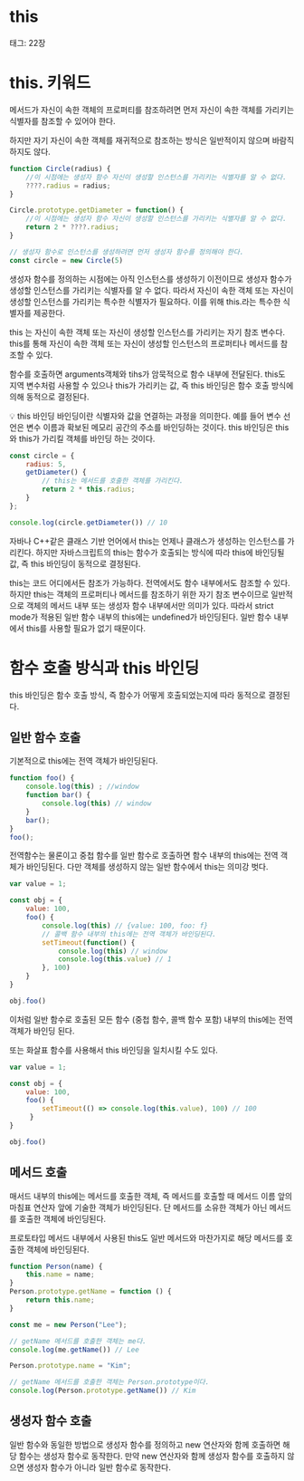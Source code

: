 # this

태그: 22장

# this. 키워드

메서드가 자신이 속한 객체의 프로퍼티를 참조하려면 먼저 자신이 속한 객체를 가리키는 식별자를 참조할 수 있어야 한다.

하지만 자기 자신이 속한 객체를 재귀적으로 참조하는 방식은 일반적이지 않으며 바람직하지도 않다. 

```jsx
function Circle(radius) {
    //이 시점에는 생성자 함수 자신이 생성할 인스턴스를 가리키는 식별자를 알 수 없다.
    ????.radius = radius;
}

Circle.prototype.getDiameter = function() {
    //이 시점에는 생성자 함수 자신이 생성할 인스턴스를 가리키는 식별자를 알 수 없다.
    return 2 * ????.radius;
}

// 생성자 함수로 인스턴스를 생성하려면 먼저 생성자 함수를 정의해야 한다.
const circle = new Circle(5)
```

생성자 함수를 정의하는 시점에는 아직 인스턴스를 생성하기 이전이므로 생성자 함수가 생성할 인스턴스를 가리키는 식별자를 알 수 없다. 따라서 자신이 속한 객체 또는 자신이 생성할 인스턴스를 가리키는 특수한 식별자가 필요하다. 이를 위해 this.라는 특수한 식별자를 제공한다.

this 는 자신이 속한 객체 또는 자신이 생성할 인스턴스를 가리키는 자기 참조 변수다. this를 통해 자신이 속한 객체 또는 자신이 생성할 인스턴스의 프로퍼티나 메서드를 참조할 수 있다.

함수를 호출하면 arguments객체와 tihs가 암묵적으로 함수 내부에 전달된다. this도 지역 변수처럼 사용할 수 있으나 this가 가리키는 값, 즉 this 바인딩은 함수 호출 방식에 의해 동적으로 결정된다.

<aside>
💡 this 바인딩
바인딩이란 식별자와 값을 연결하는 과정을 의미한다. 예를 들어 변수 선언은 변수 이름과 확보된 메모리 공간의 주소를 바인딩하는 것이다. this 바인딩은 this와 this가 가리킬 객체를 바인딩 하는 것이다.

</aside>

```jsx
const circle = {
    radius: 5,
    getDiameter() {
        // this는 메서드를 호출한 객체를 가리킨다.
        return 2 * this.radius;
    }
};

console.log(circle.getDiameter()) // 10
```

자바나 C++같은 클래스 기반 언어에서 this는 언제나 클래스가 생성하는 인스턴스를 가리킨다. 하지만 자바스크립트의 this는 함수가 호출되는 방식에 따라 this에 바인딩될 값, 즉 this 바인딩이 동적으로 결정된다.

this는 코드 어디에서든 참조가 가능하다. 전역에서도 함수 내부에서도 참조할 수 있다. 하지만 this는 객체의 프로퍼티나 메서드를 참조하기 위한 자기 참조 변수이므로 일반적으로 객체의 메서드 내부 또는 생성자 함수 내부에서만 의미가 있다. 따라서 strict mode가 적용된 일반 함수 내부의 this에는  undefined가 바인딩된다. 일반 함수 내부에서 this를 사용할 필요가 없기 때문이다.

# 함수 호출 방식과 this 바인딩

this 바인딩은 함수 호출 방식, 즉 함수가 어떻게 호출되었는지에 따라 동적으로 결정된다.

## 일반 함수 호출

기본적으로 this에는 전역 객체가 바인딩된다.

```jsx
function foo() {
    console.log(this) ; //window
    function bar() {
        console.log(this) // window
    }
    bar();
}
foo();
```

전역함수는 물론이고 중첩 함수를 일반 함수로 호출하면 함수 내부의 this에는 전역 객체가 바인딩된다. 다만 객체를 생성하지 않는 일반 함수에서 this는 의미강 벗다. 

```jsx
var value = 1;

const obj = {
    value: 100,
    foo() {
        console.log(this) // {value: 100, foo: f}
        // 콜백 함수 내부의 this에는 전역 객체가 바인딩된다.
        setTimeout(function() {
            console.log(this) // window
            console.log(this.value) // 1
        }, 100)
    }
}

obj.foo()
```

이처럼 일반 함수로 호출된 모든 함수 (중첩 함수, 콜백 함수 포함) 내부의 this에는 전역 객체가 바인딩 된다.

또는 화살표 함수를 사용해서 this 바인딩을 일치시킬 수도 있다.

```jsx
var value = 1;

const obj = {
    value: 100,
    foo() {
        setTimeout(() => console.log(this.value), 100) // 100
     }
}

obj.foo()
```

## 메서드 호출

매서드 내부의 this에는 메서드를 호출한 객체, 즉 메서드를 호출할 때 메서드 이름 앞의 마침표 연산자 앞에 기술한 객체가 바인딩된다. 단 메서드를 소유한 객체가 아닌 메서드를 호출한 객체에 바인딩된다.

프로토타입 메서드 내부에서 사용된 this도 일반 메서드와 마찬가지로 해당 메서드를 호출한 객체에 바인딩된다.

```jsx
function Person(name) {
    this.name = name;
}
Person.prototype.getName = function () {
    return this.name;
}

const me = new Person("Lee");

// getName 메서드를 호출한 객체는 me다.
console.log(me.getName()) // Lee

Person.prototype.name = "Kim";

// getName 메서드를 호출한 객체는 Person.prototype이다.
console.log(Person.prototype.getName()) // Kim
```

## 생성자 함수 호출

일반 함수와 동일한 방법으로 생성자 함수를 정의하고 new 연산자와 함께 호출하면 해당 함수는 생성자 함수로 동작한다. 만약 new 연산자와 함께 생성자 함수를 호출하지 않으면 생성자 함수가 아니라 일반 함수로 동작한다.
